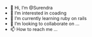- 👋 Hi, I’m @Surendra
- 👀 I’m interested in coading
- 🌱 I’m currently learning ruby on rails
- 💞️ I’m looking to collaborate on ...
- 📫 How to reach me ...

<!---
Surendra2670/Surendra2670 is a ✨ special ✨ repository because its `README.md` (this file) appears on your GitHub profile.
You can click the Preview link to take a look at your changes.
--->
